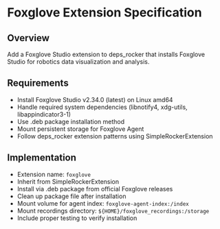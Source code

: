 # Foxglove Extension Specification

## Overview
Add a Foxglove Studio extension to deps_rocker that installs Foxglove Studio for robotics data visualization and analysis.

## Requirements
- Install Foxglove Studio v2.34.0 (latest) on Linux amd64
- Handle required system dependencies (libnotify4, xdg-utils, libappindicator3-1)
- Use .deb package installation method
- Mount persistent storage for Foxglove Agent
- Follow deps_rocker extension patterns using SimpleRockerExtension

## Implementation
- Extension name: `foxglove`
- Inherit from SimpleRockerExtension
- Install via .deb package from official Foxglove releases
- Clean up package file after installation
- Mount volume for agent index: `foxglove-agent-index:/index`
- Mount recordings directory: `${HOME}/foxglove_recordings:/storage`
- Include proper testing to verify installation